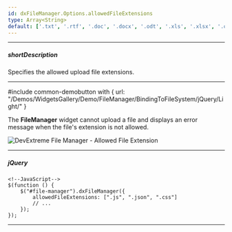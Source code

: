 ```yaml
---
id: dxFileManager.Options.allowedFileExtensions
type: Array<String>
default: ['.txt', '.rtf', '.doc', '.docx', '.odt', '.xls', '.xlsx', '.ods', '.ppt', '.pptx', '.odp', '.pdf', '.xml', '.png', '.svg', '.gif', '.jpg', '.jpeg', '.ico', '.bmp', '.avi', '.mpeg', '.mkv', '']
---
```

---
##### shortDescription
Specifies the allowed upload file extensions.

---

#include common-demobutton with {
    url: "/Demos/WidgetsGallery/Demo/FileManager/BindingToFileSystem/jQuery/Light/"
}

The **FileManager** widget cannot upload a file and displays an error message when the file's extension is not allowed.

![DevExtreme File Manager - Allowed File Extension](/Content/images/doc/19_2/FileManager/allowed-file-extension-error-message.png)

---

##### jQuery

    <!--JavaScript-->
    $(function () {
        $("#file-manager").dxFileManager({
            allowedFileExtensions: [".js", ".json", ".css"]
            // ...
        });
    });

---
